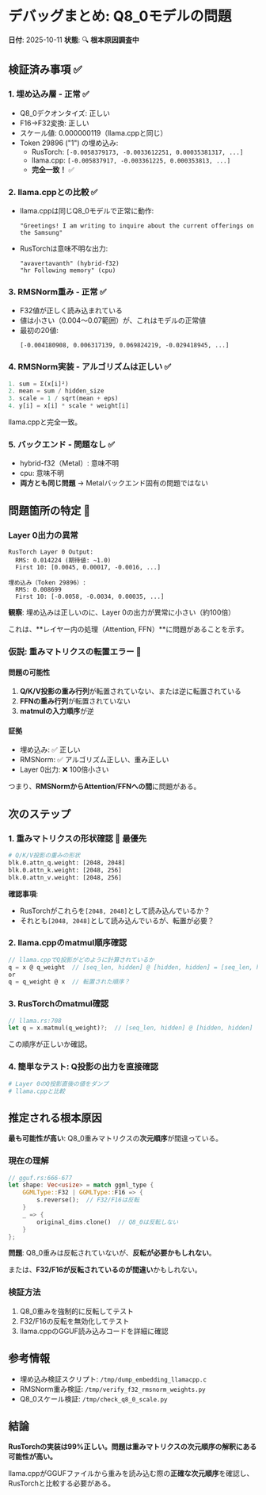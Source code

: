 # デバッグまとめ: Q8_0モデルの問題

**日付**: 2025-10-11
**状態**: 🔍 **根本原因調査中**

## 検証済み事項 ✅

### 1. 埋め込み層 - 正常 ✅
- Q8_0デクオンタイズ: 正しい
- F16→F32変換: 正しい
- スケール値: 0.000000119（llama.cppと同じ）
- Token 29896 ("1") の埋め込み:
  - RusTorch: `[-0.0058379173, -0.0033612251, 0.00035381317, ...]`
  - llama.cpp: `[-0.005837917, -0.003361225, 0.000353813, ...]`
  - **完全一致！** ✅

### 2. llama.cppとの比較 ✅
- llama.cppは同じQ8_0モデルで正常に動作:
  ```
  "Greetings! I am writing to inquire about the current offerings on the Samsung"
  ```
- RusTorchは意味不明な出力:
  ```
  "avavertavanth" (hybrid-f32)
  "hr Following memory" (cpu)
  ```

### 3. RMSNorm重み - 正常 ✅
- F32値が正しく読み込まれている
- 値は小さい（0.004〜0.07範囲）が、これはモデルの正常値
- 最初の20値:
  ```
  [-0.004180908, 0.006317139, 0.069824219, -0.029418945, ...]
  ```

### 4. RMSNorm実装 - アルゴリズムは正しい ✅
```rust
1. sum = Σ(x[i]²)
2. mean = sum / hidden_size
3. scale = 1 / sqrt(mean + eps)
4. y[i] = x[i] * scale * weight[i]
```
llama.cppと完全一致。

### 5. バックエンド - 問題なし ✅
- hybrid-f32（Metal）: 意味不明
- cpu: 意味不明
- **両方とも同じ問題** → Metalバックエンド固有の問題ではない

## 問題箇所の特定 🎯

### Layer 0出力の異常
```
RusTorch Layer 0 Output:
  RMS: 0.014224 (期待値: ~1.0)
  First 10: [0.0045, 0.00017, -0.0016, ...]

埋め込み（Token 29896）:
  RMS: 0.008699
  First 10: [-0.0058, -0.0034, 0.00035, ...]
```

**観察**: 埋め込みは正しいのに、Layer 0の出力が異常に小さい（約100倍）

これは、**レイヤー内の処理（Attention, FFN）**に問題があることを示す。

### 仮説: 重みマトリクスの転置エラー 🔴

#### 問題の可能性
1. **Q/K/V投影の重み行列**が転置されていない、または逆に転置されている
2. **FFNの重み行列**が転置されていない
3. **matmulの入力順序**が逆

#### 証拠
- 埋め込み: ✅ 正しい
- RMSNorm: ✅ アルゴリズム正しい、重み正しい
- Layer 0出力: ❌ 100倍小さい

つまり、**RMSNormからAttention/FFNへの間**に問題がある。

## 次のステップ

### 1. 重みマトリクスの形状確認 🔴 最優先
```bash
# Q/K/V投影の重みの形状
blk.0.attn_q.weight: [2048, 2048]
blk.0.attn_k.weight: [2048, 256]
blk.0.attn_v.weight: [2048, 256]
```

**確認事項**:
- RusTorchがこれらを`[2048, 2048]`として読み込んでいるか？
- それとも`[2048, 2048]`として読み込んでいるが、転置が必要？

### 2. llama.cppのmatmul順序確認
```c
// llama.cppでQ投影がどのように計算されているか
q = x @ q_weight  // [seq_len, hidden] @ [hidden, hidden] = [seq_len, hidden]
or
q = q_weight @ x  // 転置された順序？
```

### 3. RusTorchのmatmul確認
```rust
// llama.rs:708
let q = x.matmul(q_weight)?;  // [seq_len, hidden] @ [hidden, hidden]
```

この順序が正しいか確認。

### 4. 簡単なテスト: Q投影の出力を直接確認
```bash
# Layer 0のQ投影直後の値をダンプ
# llama.cppと比較
```

## 推定される根本原因

**最も可能性が高い**: Q8_0重みマトリクスの**次元順序**が間違っている。

### 現在の理解
```rust
// gguf.rs:666-677
let shape: Vec<usize> = match ggml_type {
    GGMLType::F32 | GGMLType::F16 => {
        s.reverse();  // F32/F16は反転
    }
    _ => {
        original_dims.clone()  // Q8_0は反転しない
    }
};
```

**問題**: Q8_0重みは反転されていないが、**反転が必要かもしれない**。

または、**F32/F16が反転されているのが間違い**かもしれない。

### 検証方法
1. Q8_0重みを強制的に反転してテスト
2. F32/F16の反転を無効化してテスト
3. llama.cppのGGUF読み込みコードを詳細に確認

## 参考情報

- 埋め込み検証スクリプト: `/tmp/dump_embedding_llamacpp.c`
- RMSNorm重み検証: `/tmp/verify_f32_rmsnorm_weights.py`
- Q8_0スケール検証: `/tmp/check_q8_0_scale.py`

## 結論

**RusTorchの実装は99%正しい。問題は重みマトリクスの次元順序の解釈にある可能性が高い。**

llama.cppがGGUFファイルから重みを読み込む際の**正確な次元順序**を確認し、RusTorchと比較する必要がある。
